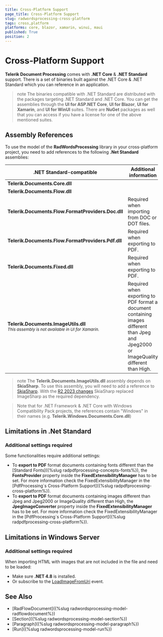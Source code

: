 ```yaml
---
title: Cross-Platform Support
page_title: Cross-Platform Support
slug: radwordsprocessing-cross-platform
tags: cross,platform
platforms: core, blazor, xamarin, winui, maui
published: True
position: 2
---
```


# Cross-Platform Support

**Telerik Document Processing** comes with **.NET Core** & **.NET Standard** support. There is a set of binaries built against the .NET Core & .NET Standard which you can reference in an application.

>note The binaries compatible with .NET Standard are distributed with the packages targeting .NET Standard and .NET Core. You can get the assemblies through the **UI for ASP.NET Core**, **UI for Blazor**, **UI for Xamarin**, and **UI for WinUI** suites. There are **NuGet** packages as well that you can access if you have a license for one of the above mentioned suites.

## Assembly References

To use the model of the **RadWordsProcessing** library in your cross-platform project, you need to add references to the following **.Net Standard** assemblies:

<table>
<thead>
	<tr>
		<th>.NET Standard-compatible</th>
		<th>Additional information</th>
	</tr>
</thead>
<tbody>
	<tr>
		<td><b>Telerik.Documents.Core.dll</b></td>
		<td></td>
	</tr>
	<tr>
	    <td><b>Telerik.Documents.Flow.dll</b></td>
		<td></td>
	</tr>
    <tr>
		<td><b>Telerik.Documents.Flow.FormatProviders.Doc.dll</b></td>
		<td>Required when importing from DOC or DOT files.</td>
	</tr>
	<tr>
	    <td><b>Telerik.Documents.Flow.FormatProviders.Pdf.dll</b></td>
		<td>Required when exporting to PDF.</td>
	</tr>
	<tr>
	    <td><b>Telerik.Documents.Fixed.dll</b></td>
		<td>Required when exporting to PDF.</td>
	</tr>
	<tr>
		<td>	
			<b>Telerik.Documents.ImageUtils.dll</b>
			<br><sub><i>This assembly is not available in UI for Xamarin.</i></sub>
		</td>
        <td>Required when exporting to PDF format a document containing images different than Jpeg and Jpeg2000 or ImageQuality different than High.</td>
	</tr>
</tbody>
</table>

>note The **Telerik.Documents.ImageUtils.dll** assembly depends on **SkiaSharp**. To use this assembly, you will need to add a reference to [SkiaSharp](https://www.nuget.org/packages/SkiaSharp/). With the [R2 2023 changes](https://docs.telerik.com/devtools/document-processing/libraries/radpdfprocessing/changes-and-backward-compatibility/backward-compatibility#whats-different-in-2023-r2) SkiaSharp replaced ImageSharp as the required dependency.

> Note that for .NET Framework & .NET Core with Windows Compatibility Pack projects, the references contain "Windows" in their names (e.g. **Telerik.Windows.Documents.Core.dll**)
 
## Limitations in .Net Standard

### Additional settings required

Some functionalities require additional settings:
* To **export to PDF** format documents containing fonts different than the [Standard Fonts]({%slug radpdfprocessing-concepts-fonts%}), the **FontsProvider** property inside the **FixedExtensibilityManager** has to be set. For more information check the FixedExtensibilityManager in the [PdfProcessing`s Cross-Platform Support]({%slug radpdfprocessing-cross-platform%}).
* To **export to PDF** format documents containing images different than Jpeg and Jpeg2000 or ImageQuality different than High, the **JpegImageConverter** property inside the **FixedExtensibilityManager** has to be set. For more information check the FixedExtensibilityManager in the [PdfProcessing`s Cross-Platform Support]({%slug radpdfprocessing-cross-platform%}).

## Limitations in Windows Server

### Additional settings required
 When importing HTML with images that are not included in the file and need to be loaded:
 * Make sure **.NET 4.8** is installed.
 * Or subscribe to the [LoadImageFromUri](https://docs.telerik.com/devtools/document-processing/libraries/radwordsprocessing/formats-and-conversion/html/settings#loadimagefromuri-and-loadstylesheetfromuri-events) event.

## See Also

 * [RadFlowDocument]({%slug radwordsprocessing-model-radflowdocument%})
 * [Section]({%slug radwordsprocessing-model-section%})
 * [Paragraph]({%slug radwordsprocessing-model-paragraph%})
 * [Run]({%slug radwordsprocessing-model-run%})

